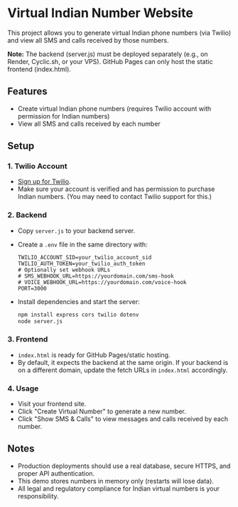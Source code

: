 # Virtual Indian Number Website

This project allows you to generate virtual Indian phone numbers (via Twilio) and view all SMS and calls received by those numbers.

**Note:** The backend (server.js) must be deployed separately (e.g., on Render, Cyclic.sh, or your VPS). GitHub Pages can only host the static frontend (index.html).

## Features

- Create virtual Indian phone numbers (requires Twilio account with permission for Indian numbers)
- View all SMS and calls received by each number

## Setup

### 1. Twilio Account

- [Sign up for Twilio](https://www.twilio.com/).
- Make sure your account is verified and has permission to purchase Indian numbers. (You may need to contact Twilio support for this.)

### 2. Backend

- Copy `server.js` to your backend server.
- Create a `.env` file in the same directory with:

    ```
    TWILIO_ACCOUNT_SID=your_twilio_account_sid
    TWILIO_AUTH_TOKEN=your_twilio_auth_token
    # Optionally set webhook URLs
    # SMS_WEBHOOK_URL=https://yourdomain.com/sms-hook
    # VOICE_WEBHOOK_URL=https://yourdomain.com/voice-hook
    PORT=3000
    ```

- Install dependencies and start the server:

    ```sh
    npm install express cors twilio dotenv
    node server.js
    ```

### 3. Frontend

- `index.html` is ready for GitHub Pages/static hosting.
- By default, it expects the backend at the same origin. If your backend is on a different domain, update the fetch URLs in `index.html` accordingly.

### 4. Usage

- Visit your frontend site.
- Click "Create Virtual Number" to generate a new number.
- Click "Show SMS & Calls" to view messages and calls received by each number.

## Notes

- Production deployments should use a real database, secure HTTPS, and proper API authentication.
- This demo stores numbers in memory only (restarts will lose data).
- All legal and regulatory compliance for Indian virtual numbers is your responsibility.